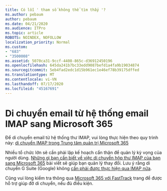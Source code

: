 ```yaml
---
title: Có lỗi ' tham số không thể tìm thấy '?
ms.author: pebaum
author: pebaum
ms.date: 04/21/2020
ms.audience: ITPro
ms.topic: article
ROBOTS: NOINDEX, NOFOLLOW
localization_priority: Normal
ms.custom:
- "683"
- "3500008"
ms.assetid: 5070ca31-9ccf-4408-865c-d36912450196
ms.openlocfilehash: 645da241b7bc33edd9087befd1a4fa9b19034874
ms.sourcegitcommit: 5eb4fad2edc1d15b961ec1e46ef78b39175dffed
ms.translationtype: MT
ms.contentlocale: vi-VN
ms.lasthandoff: 07/17/2020
ms.locfileid: "45167691"
---
```

# <a name="migrating-email-from-imap-email-system-to-microsoft-365"></a>Di chuyển email từ hệ thống email IMAP sang Microsoft 365

Để di chuyển email từ hệ thống thư IMAP, vui lòng thực hiện theo quy trình này: [di chuyển IMAP trong Trung tâm quản trị Microsoft 365](https://docs.microsoft.com/Exchange/mailbox-migration/migrating-imap-mailboxes/imap-migration-in-the-admin-center)
  
Nhiều tổ chức lớn sẽ cần phải lập kế hoạch cẩn thận để quản lý kỳ vọng của người dùng. [Những gì bạn cần biết về việc di chuyển hộp thư IMAP của bạn sang Microsoft 365](https://docs.microsoft.com/Exchange/mailbox-migration/migrating-imap-mailboxes/migrating-imap-mailboxes) bài viết sẽ giúp bạn quản lý thay đổi. Lưu ý rằng di chuyển G Suite (Google) không [cần phải được thực hiện qua IMAP nữa](https://docs.microsoft.com/Exchange/mailbox-migration/perform-g-suite-migration).

Cũng vui lòng kiểm tra thông qua [Microsoft 365 với FastTrack](https://www.microsoft.com/fasttrack/microsoft-365/office-365) trang để được hỗ trợ giúp đỡ di chuyển, nếu đủ điều kiện.
  
